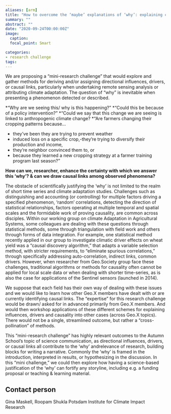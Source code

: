 ```yaml
---
aliases: [arm]
title: "How to overcome the ‘maybe’ explanations of ‘why’: explaining causality?"
summary: ""
abstract: ""
date: "2020-09-24T00:00:00Z"
image:
  caption:
  focal_point: Smart

categories:
- research challenge
tags:
---
```


We are proposing a “mini-research challenge” that would explore and gather methods for deriving and/or assigning directional influences, drivers, or causal links, particularly when undertaking remote sensing analysis or attributing climate adaptation. The question of “why” is inevitable when presenting a phenomenon detected or described. 

*“Why are we seeing this/ why is this happening?”
*“Could this be because of a policy intervention?”
*“Could we say that this change we are seeing is linked to anthropogenic climate change?
*“Are farmers changing their cropping patterns because... 
  - they’ve been they are trying to prevent weather
  - induced loss on a specific crop,-they’re trying to diversify their production and income,
  - they’re neighbor convinced them to, or 
  - because they learned a new cropping strategy at a farmer training program last season?” 
  
**How can we, researcher, enhance the certainty with which we answer this ‘why’? & can we draw causal links among observed phenomena?** 

The obstacle of scientifically justifying the ‘why’ is not limited to the realm of short time series and climate adaptation studies. Challenges such as distinguishing and accounting (or controlling) for multiple factors driving a specified phenomenon, ‘random’ correlations, detecting the direction of statistical relationships, factors operating at multiple temporal and spatial scales and the formidable work of proving causality, are common across disciples. Within our working group on climate Adaptation in Agricultural Systems, some colleagues are dealing with these questions through statistical methods, some through triangulation with field work and others through forms of data integration. For example, one statistical method recently applied in our group to investigate climatic driver effects on wheat yield was a “causal discovery algorithm,” that adapts a variable selection method, with stricter requirements, to “eliminate spurious correlations,” through specifically addressing auto-correlation, indirect links, common drivers. However, when researcher from Geo.Society group face these challenges,  traditional algorithms or methods for causality often cannot be applied for local scale data or when dealing with shorter time-series, as is also the case for applications of the Sentinel sensors (launched in 2014).

We suppose that each field has their own way of dealing with these issues and we would like to learn how other Geo.X members have dealt with or are currently identifying causal links. The “expertise” for this research challenge would be drawn/ asked for in advanced primarily from Geo.X members. And would then workshop applications of these different schemes for explaining influences, drivers and causality into other cases (across Geo.X topics). There would not be a single, streamlined outcome, but rather a “cross-pollination” of methods.

This “mini-research challenge” has highly relevant outcomes to the Autumn School’s topic of science communication, as directional influences, drivers, or causal links all contribute to the ‘why’  andrelevance of research, building blocks for writing a narrative. Commonly the ‘why’  is framed in the introduction, interpreted in results, or hypothesizing in the discussion. In this “mini challenge,”  we could then explore how having a science-based justification of the ‘why’  can fortify any storyline, including e.g. a funding proposal or teaching & learning material.

## Contact person

Gina Maskell, Roopam Shukla 
Potsdam Institute for Climate Impact Research
